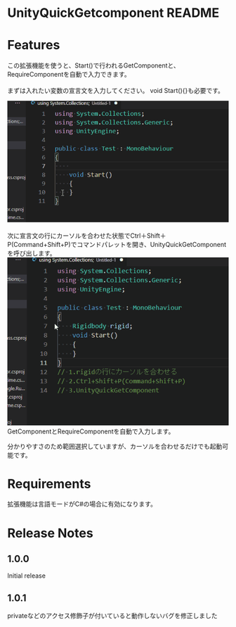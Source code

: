 # UnityQuickGetcomponent README

# Features
この拡張機能を使うと、Start()で行われるGetComponentと、RequireComponentを自動で入力できます。
<br>
<br>
まずは入れたい変数の宣言文を入力してください。
void Start(){}も必要です。

![宣言文を入力するGIF](images/WriteVariable.gif)
<br>
<br>
次に宣言文の行にカーソルを合わせた状態でCtrl＋Shift＋P(Command+Shift+P)でコマンドパレットを開き、UnityQuickGetComponentを呼び出します。
![コマンドを呼び出すGIF](images/QuickGetComponent.gif)
GetComponentとRequireComponentを自動で入力します。

分かりやすさのため範囲選択していますが、カーソルを合わせるだけでも起動可能です。

# Requirements
拡張機能は言語モードがC#の場合に有効になります。

# Release Notes

## 1.0.0
Initial release

## 1.0.1
privateなどのアクセス修飾子が付いていると動作しないバグを修正しました
